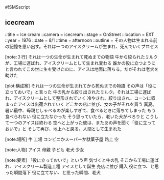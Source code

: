 #!SMSscript

## icecream

::title = Ice cream
::camera = icecream
::stage = OnStreet
::location = EXT
::year = 1976
::date = 8/1
::time = afternoon
::outline = その人物は生まれる前の記憶を思い出す。それは一つのアイスクリームが生まれ、死んでいくプロセス

[note:３行]
それは一つの生命が生まれて死ぬまでの物語
牛から絞られたミルクが、工場に運ばれ、アイスクリームとして生まれ変わる
誰かの役に立つようにと言われてこの世に生を受けたのに、アイスは地面に落ちる。だがそれは老犬を助けた

[plot:構成案]
それは一つの生命が生まれてから死ぬまでの物語
その声は「役に立っておいで」と言った
牛の乳から絞り出されたミルク。それは工場に運ばれ、アイスクリームとして整形されていく
冷やされ、絞り出され、コーンに収まったアイスは出荷されていく
どこかの店に並び、女の子がそれを買う
真夏。暑い最中、母親としゃべるのが楽しすぎて、食べるときに落ちてしまった
もう食べられない
役に立たなかった
そう思っていたら、老いた犬がぺろりと
こうして一つのアイスは終わる
空へと上がった彼は、またあの声を聞く「役に立っておいで」と
そして再び、地上へと戻る。人間として生まれた

[note:場所]
牛
工場
コンビニかスーパーか駄菓子屋
路上
空

[note:人物]
アイス
母親
子ども
老犬
少女

[note:要素]
「役に立っておいで」という声
気づくと牛の乳
そこから工場に運ばれ、アイスクリーム製造工程
アイスとして誕生
売店に並び
購入
役に立つ、と思った瞬間落下
役に立てない、と思った瞬間、老犬
